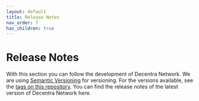 ```yaml
---
layout: default
title: Release Notes
nav_order: 7
has_children: true
---
```


# Release Notes

With this section you can follow the development of Decentra Network. We are using [Semantic Versioning](https://semver.org/) for versioning. For the versions available, see the [tags on this repository](https://github.com/Decentra-Network/Decentra-Network/tags). You can find the release notes of the latest version of Decentra Network here. 